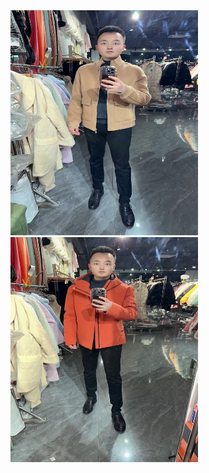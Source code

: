 <img src="https://github.com/buaashupan/clothing/blob/main/picture/1.jpg" style="width:300px; height:360px;"/> 
<img src="https://github.com/buaashupan/clothing/blob/main/picture/2.jpg" style="width:300px; height:360px;"/>
